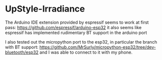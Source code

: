 # UpStyle-Irradiance

The Arduino IDE extension provided by espressif seems to work at first pass:
https://github.com/espressif/arduino-esp32
it also seems like espressif has implemented rudimentary BT support in the arduino port

I also tested out the micropython port to the esp32, in particular the branch with BT support:
https://github.com/MrSurly/micropython-esp32/tree/dev-bluetooth/esp32
and I was able to connect to it with my phone.

